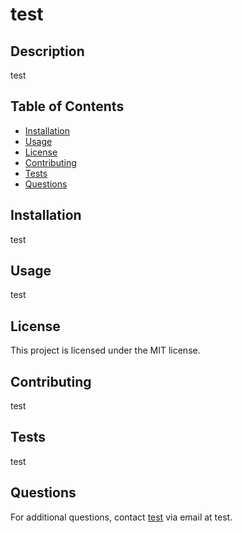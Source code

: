 
# test

## Description
test

## Table of Contents
- [Installation](#installation)
- [Usage](#usage)
- [License](#license)
- [Contributing](#contributing)
- [Tests](#tests)
- [Questions](#questions)

## Installation
test

## Usage
test

## License
This project is licensed under the MIT license.

## Contributing
test

## Tests
test

## Questions
For additional questions, contact [test](https://github.com/test) via email at test.
